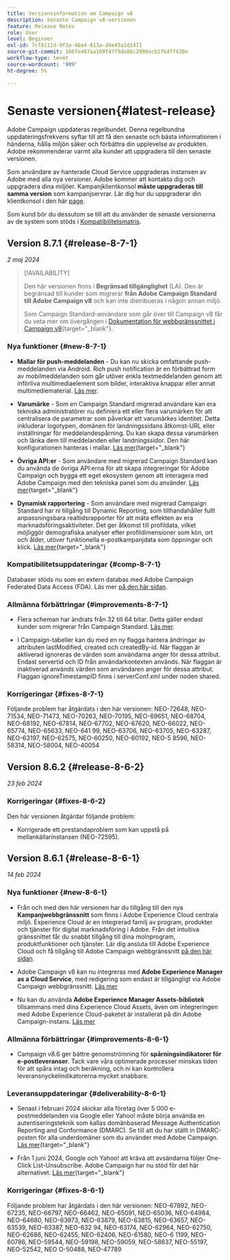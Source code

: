 ```yaml
---
title: Versionsinformation om Campaign v8
description: Senaste Campaign v8-versionen
feature: Release Notes
role: User
level: Beginner
exl-id: 7cf8111d-9f3a-46a4-813a-d4e43a1d1471
source-git-commit: 166fe487aa169f47f9da86c2990acb1f6dff430e
workflow-type: tm+mt
source-wordcount: '909'
ht-degree: 5%

---
```


# Senaste versionen{#latest-release}

Adobe Campaign uppdateras regelbundet. Denna regelbundna uppdateringsfrekvens syftar till att få den senaste och bästa informationen i händerna, hålla miljön säker och förbättra din upplevelse av produkten. Adobe rekommenderar varmt alla kunder att uppgradera till den senaste versionen.

Som användare av hanterade Cloud Service uppgraderas instansen av Adobe med alla nya versioner. Adobe kommer att kontakta dig och uppgradera dina miljöer. Kampanjklientkonsol **måste uppgraderas till samma version** som kampanjservrar. Lär dig hur du uppgraderar din klientkonsol i den här [page](../start/connect.md#upgrade-ac-console).

Som kund bör du dessutom se till att du använder de senaste versionerna av de system som stöds i [Kompatibilitetsmatris](compatibility-matrix.md).

## Version 8.7.1 {#release-8-7-1}

_2 maj 2024_

>[!AVAILABILITY]
>
>Den här versionen finns i **Begränsad tillgänglighet** (LA). Den är begränsad till kunder som migrerar **från Adobe Campaign Standard till Adobe Campaign v8** och kan inte distribueras i någon annan miljö.
>
>Som Campaign Standard-användare som går över till Campaign v8 får du veta mer om övergången i [Dokumentation för webbgränssnittet i Campaign v8](https://experienceleague.adobe.com/en/docs/campaign-web/v8/release-notes/acs-migration){target="_blank"}.

### Nya funktioner {#new-8-7-1}

* **Mallar för push-meddelanden** - Du kan nu skicka omfattande push-meddelanden via Android. Rich push notification är en förbättrad form av mobilmeddelanden som går utöver enkla textmeddelanden genom att införliva multimediaelement som bilder, interaktiva knappar eller annat multimediematerial. [Läs mer](../send/rich-push.md).

* **Varumärke** - Som en Campaign Standard migrerad användare kan era tekniska administratörer nu definiera ett eller flera varumärken för att centralisera de parametrar som påverkar ett varumärkes identitet. Detta inkluderar logotypen, domänen för landningssidans åtkomst-URL eller inställningar för meddelandespårning. Du kan skapa dessa varumärken och länka dem till meddelanden eller landningssidor. Den här konfigurationen hanteras i mallar. [Läs mer](https://experienceleague.adobe.com/docs/experience-cloud/campaign/branding/branding-gs.html){target="_blank"}

* **Övriga API:er** - Som användare med migrerad Campaign Standard kan du använda de övriga API:erna för att skapa integreringar för Adobe Campaign och bygga ett eget ekosystem genom att interagera med Adobe Campaign med den tekniska panel som du använder. [Läs mer](https://experienceleague.adobe.com/docs/experience-cloud/campaign/apis/get-started-apis.html){target="_blank"}

* **Dynamisk rapportering** - Som användare med migrerad Campaign Standard har ni tillgång till Dynamic Reporting, som tillhandahåller fullt anpassningsbara realtidsrapporter för att mäta effekten av era marknadsföringsaktiviteter. Det ger åtkomst till profildata, vilket möjliggör demografiska analyser efter profildimensioner som kön, ort och ålder, utöver funktionella e-postkampanjdata som öppningar och klick. [Läs mer](https://experienceleague.adobe.com/docs/experience-cloud/campaign/reporting/get-started-reporting.html){target="_blank"}

<!--
* **New Enhanced security add-on**: To make your network connection more secure and provide improved security for your resources, Adobe Campaign offers a new Enhanced security add-on, which includes two features: Secure CMK integration and Secure VPN tunneling.
-->

### Kompatibilitetsuppdateringar {#comp-8-7-1}

Databaser stöds nu som en extern databas med Adobe Campaign Federated Data Access (FDA). Läs mer [på den här sidan](compatibility-matrix.md#FederatedDataAccessFDA).

### Allmänna förbättringar {#improvements-8-7-1}

* Flera scheman har ändrats från 32 till 64 bitar. Detta gäller endast kunder som migrerar från Campaign Standard. [Läs mer](https://experienceleague.adobe.com/docs/experience-cloud/campaign/technotes/64-bit-tables.html).

* I Campaign-tabeller kan du med en ny flagga hantera ändringar av attributen lastModified, created och createdBy-id. När flaggan är aktiverad ignoreras de värden som användarna anger för dessa attribut. Endast servertid och ID från användarkontexten används. När flaggan är inaktiverad används värden som användaren anger för dessa attribut. Flaggan ignoreTimestampID finns i serverConf.xml under noden shared.

### Korrigeringar {#fixes-8-7-1}

Följande problem har åtgärdats i den här versionen: NEO-72648, NEO-71534, NEO-71473, NEO-70263, NEO-70195, NEO-69651, NEO-68704, NEO-68192, NEO-67814, NEO-67702, NEO-67620, NEO-66022, NEO-65774, NEO-65633, NEO-641 99, NEO-63706, NEO-63705, NEO-63287, NEO-63197, NEO-62575, NEO-60250, NEO-60192, NEO-5 8596, NEO-58314, NEO-58004, NEO-40054

## Version 8.6.2 {#release-8-6-2}

_23 feb 2024_

### Korrigeringar {#fixes-8-6-2}

Den här versionen åtgärdar följande problem:

* Korrigerade ett prestandaproblem som kan uppstå på mellankällarinstansen (NEO-72595).

## Version 8.6.1 {#release-8-6-1}

_14 feb 2024_

### Nya funktioner {#new-8-6-1}

* Från och med den här versionen har du tillgång till den nya **Kampanjwebbgränssnitt** som finns i Adobe Experience Cloud centrala miljö. Experience Cloud är en integrerad familj av program, produkter och tjänster för digital marknadsföring i Adobe. Från det intuitiva gränssnittet får du snabbt tillgång till dina molnprogram, produktfunktioner och tjänster. Lär dig ansluta till Adobe Experience Cloud och få tillgång till Adobe Campaign webbgränssnitt [på den här sidan](campaign-ui.md#ac-web-ui).


* Adobe Campaign v8 kan nu integreras med **Adobe Experience Manager as a Cloud Service**, med redigering som endast är tillgängligt via Adobe Campaign webbgränssnitt. [Läs mer](../connect/ac-aem.md)

* Nu kan du använda **Adobe Experience Manager Assets-bibliotek** tillsammans med dina Experience Cloud Assets, även om integreringen med Adobe Experience Cloud-paketet är installerat på din Adobe Campaign-instans. [Läs mer](../connect/ac-aem.md#assets-library)

### Allmänna förbättringar {#improvements-8-6-1}

* Campaign v8.6 ger bättre genomströmning för **spårningsindikatorer för e-postleveranser**. Tack vare våra optimerade processer minskas tiden för att spåra intag och beräkning, och ni kan kontrollera leveransnyckelindikatorerna mycket snabbare.


### Leveransuppdateringar {#deliverability-8-6-1}

* Senast i februari 2024 skickar alla företag över 5 000 e-postmeddelanden via Google eller Yahoo! måste börja använda en autentiseringsteknik som kallas domänbaserad Message Authentication Reporting and Conformance (DMARC). Se till att du har ställt in DMARC-posten för alla underdomäner som du använder med Adobe Campaign. [Läs mer](https://experienceleague.adobe.com/docs/deliverability-learn/deliverability-best-practice-guide/additional-resources/technotes/implement-dmarc.html?lang=sv){target="_blank"}

* Från 1 juni 2024, Google och Yahoo! att kräva att avsändarna följer One-Click List-Unsubscribe. Adobe Campaign har nu stöd för det här alternativet. [Läs mer](https://experienceleague.adobe.com/docs/deliverability-learn/deliverability-best-practice-guide/additional-resources/campaign/acc-technical-recommendations.html#one-click-list-unsubscribe){target="_blank"}


### Korrigeringar {#fixes-8-6-1}

Följande problem har åtgärdats i den här versionen: NEO-67892, NEO-67235, NEO-66797, NEO-66462, NEO-65091, NEO-65036, NEO-64984, NEO-64680, NEO-63973, NEO-63879, NEO-63815, NEO-63657, NEO-63539, NEO-63387, NEO-632 94, NEO-63174, NEO-62964, NEO-62750, NEO-62686, NEO-62455, NEO-62406, NEO-61580, NEO-6 1199, NEO-60786, NEO-59544, NEO-59198, NEO-59059, NEO-58637, NEO-55197, NEO-52542, NEO O-50488, NEO-47789